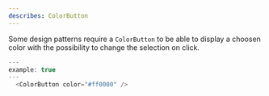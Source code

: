```yaml
---
describes: ColorButton
---
```


Some design patterns require a `ColorButton` to be able to display a choosen color with the possibility to change the selection on click.

```js
---
example: true
---
  <ColorButton color="#ff0000" />
```
